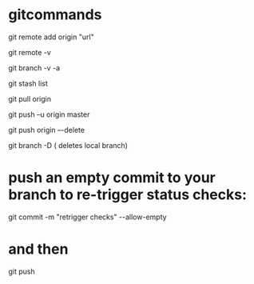 # gitcommands

git remote add origin "url" 

git remote -v 

git branch -v -a 

git stash list 

git pull origin <master> 

git push –u origin master 

git push origin –-delete <branchname> 

git branch -D <branchname> ( deletes local branch) 

# push an empty commit to your branch to re-trigger status checks: 
git commit -m "retrigger checks" --allow-empty 
# and then 
git push <branchname> 
